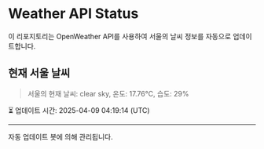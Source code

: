 
# Weather API Status

이 리포지토리는 OpenWeather API를 사용하여 서울의 날씨 정보를 자동으로 업데이트합니다.

## 현재 서울 날씨
> 서울의 현재 날씨: clear sky, 온도: 17.76°C, 습도: 29%

⏳ 업데이트 시간: 2025-04-09 04:19:14 (UTC)

---
자동 업데이트 봇에 의해 관리됩니다.
